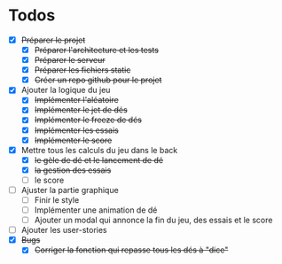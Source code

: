 # Todos
- [X] ~~Préparer le projet~~
    - [X] ~~Préparer l'architecture et les tests~~
    - [X] ~~Préparer le serveur~~
    - [X] ~~Préparer les fichiers static~~
    - [X] ~~Créer un repo github pour le projet~~
- [X] Ajouter la logique du jeu
    - [X] ~~Implémenter l'aléatoire~~
    - [X] ~~Implémenter le jet de dés~~
    - [X] ~~Implémenter le freeze de dés~~
    - [X] ~~Implémenter les essais~~
    - [X] ~~Implémenter le score~~
- [X] Mettre tous les calculs du jeu dans le back
    - [X] ~~le gèle de dé et le lancement de dé~~
    - [X] ~~la gestion des essais~~
    - [ ] le score
- [ ] Ajuster la partie graphique
    - [ ] Finir le style
    - [ ] Implémenter une animation de dé
    - [ ] Ajouter un modal qui annonce la fin du jeu, des essais et le score
- [ ] Ajouter les user-stories
- [X] ~~Bugs~~
    - [X] ~~Corriger la fonction qui repasse tous les dés à "dice"~~